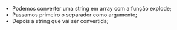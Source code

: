 * Podemos converter uma string em array com a função explode;
* Passamos primeiro o separador como argumento;
* Depois a string que vai ser convertida;